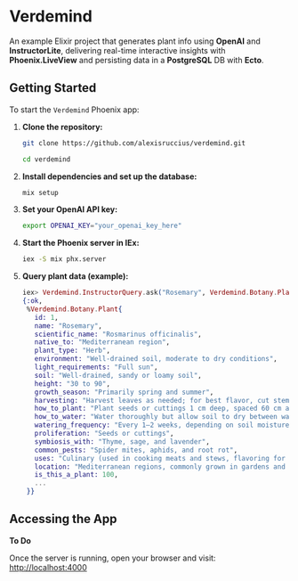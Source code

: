 # Verdemind

An example Elixir project that generates plant info using **OpenAI** and **InstructorLite**, delivering real-time interactive insights with **Phoenix.LiveView** and persisting data in a **PostgreSQL** DB with **Ecto**.


## Getting Started

To start the `Verdemind` Phoenix app:

1. **Clone the repository:**

   ```sh
   git clone https://github.com/alexisruccius/verdemind.git
   ```

   ```sh
   cd verdemind
   ```

2. **Install dependencies and set up the database:**

   ```sh
   mix setup
   ```

3. **Set your OpenAI API key:**

   ```sh
   export OPENAI_KEY="your_openai_key_here"
   ```

4. **Start the Phoenix server in IEx:**

   ```sh
   iex -S mix phx.server
   ```

5. **Query plant data (example):**

   ```elixir
   iex> Verdemind.InstructorQuery.ask("Rosemary", Verdemind.Botany.Plant)
   {:ok,
    %Verdemind.Botany.Plant{
      id: 1,
      name: "Rosemary",
      scientific_name: "Rosmarinus officinalis",
      native_to: "Mediterranean region",
      plant_type: "Herb",
      environment: "Well-drained soil, moderate to dry conditions",
      light_requirements: "Full sun",
      soil: "Well-drained, sandy or loamy soil",
      height: "30 to 90",
      growth_season: "Primarily spring and summer",
      harvesting: "Harvest leaves as needed; for best flavor, cut stems before flowering.",
      how_to_plant: "Plant seeds or cuttings 1 cm deep, spaced 60 cm apart.",
      how_to_water: "Water thoroughly but allow soil to dry between watering to prevent root rot.",
      watering_frequency: "Every 1–2 weeks, depending on soil moisture",
      proliferation: "Seeds or cuttings",
      symbiosis_with: "Thyme, sage, and lavender",
      common_pests: "Spider mites, aphids, and root rot",
      uses: "Culinary (used in cooking meats and stews, flavoring for breads) and medicinal (supports digestion, memory enhancement)",
      location: "Mediterranean regions, commonly grown in gardens and pots worldwide",
      is_this_a_plant: 100,
      ...
    }}
   ```


## Accessing the App

**To Do**

Once the server is running, open your browser and visit:  
[http://localhost:4000](http://localhost:4000)

